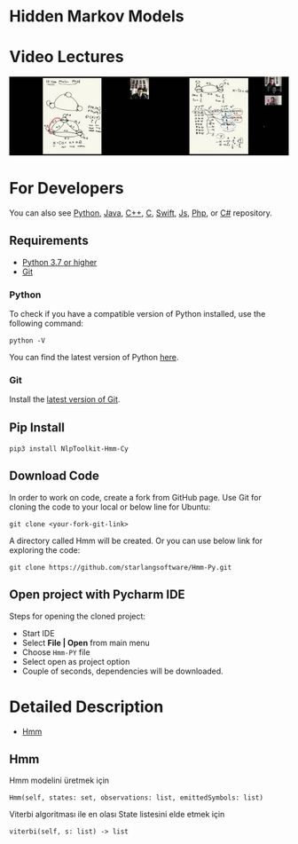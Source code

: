 Hidden Markov Models 
============

Video Lectures
============

[<img src="https://github.com/StarlangSoftware/Hmm/blob/master/video1.jpg" width="50%">](https://youtu.be/zHj5mK3jcyk)[<img src="https://github.com/StarlangSoftware/Hmm/blob/master/video2.jpg" width="50%">](https://youtu.be/LM0ld3UKCEs)

For Developers
============
You can also see [Python](https://github.com/starlangsoftware/Hmm-Py), [Java](https://github.com/starlangsoftware/Hmm), [C++](https://github.com/starlangsoftware/Hmm-CPP), [C](https://github.com/starlangsoftware/Hmm-C), [Swift](https://github.com/starlangsoftware/Hmm-Swift), [Js](https://github.com/starlangsoftware/Hmm-Js), [Php](https://github.com/starlangsoftware/Hmm-Php), or [C#](https://github.com/starlangsoftware/Hmm-CS) repository.

## Requirements

* [Python 3.7 or higher](#python)
* [Git](#git)

### Python 

To check if you have a compatible version of Python installed, use the following command:

    python -V
    
You can find the latest version of Python [here](https://www.python.org/downloads/).

### Git

Install the [latest version of Git](https://git-scm.com/book/en/v2/Getting-Started-Installing-Git).

## Pip Install

	pip3 install NlpToolkit-Hmm-Cy

## Download Code

In order to work on code, create a fork from GitHub page. 
Use Git for cloning the code to your local or below line for Ubuntu:

	git clone <your-fork-git-link>

A directory called Hmm will be created. Or you can use below link for exploring the code:

	git clone https://github.com/starlangsoftware/Hmm-Py.git

## Open project with Pycharm IDE

Steps for opening the cloned project:

* Start IDE
* Select **File | Open** from main menu
* Choose `Hmm-PY` file
* Select open as project option
* Couple of seconds, dependencies will be downloaded. 

Detailed Description
============

+ [Hmm](#hmm)

## Hmm

Hmm modelini üretmek için

	Hmm(self, states: set, observations: list, emittedSymbols: list)


Viterbi algoritması ile en olası State listesini elde etmek için

	viterbi(self, s: list) -> list

